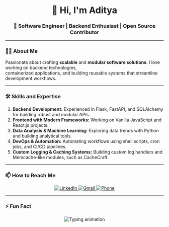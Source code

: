 <h1 align="center">👋 Hi, I'm Aditya</h1>

<h3 align="center">
  🚀 Software Engineer | Backend Enthusiast | Open Source Contributor
</h3>


---

### 👨‍💻 About Me

Passionate about crafting **scalable** and **modular software solutions**. I love working on backend technologies,  
containerized applications, and building reusable systems that streamline development workflows.

---

### 🛠️ Skills and Expertise

1. **Backend Development:** Experienced in Flask, FastAPI, and SQLAlchemy for building robust and modular APIs.  
2. **Frontend with Modern Frameworks:** Working on Vanilla JavaScript and React.js projects.  
3. **Data Analysis & Machine Learning:** Exploring data trends with Python and building analytical tools.  
4. **DevOps & Automation:** Automating workflows using shell scripts, cron jobs, and CI/CD pipelines.  
5. **Custom Logging & Caching Systems:** Building custom log handlers and Memcache-like modules, such as CacheCraft.
---

### 📫 How to Reach Me  
<p align="center">
  <a href="https://www.linkedin.com/in/aditya-gupta1998/" target="_blank">
    <img src="https://img.shields.io/badge/LinkedIn-Aditya%20Gupta-blue?logo=linkedin" alt="LinkedIn">
  </a>
  <a href="mailto:aditya98gupta@gmail.com" target="_blank">
    <img src="https://img.shields.io/badge/Gmail-aditya98gupta%40gmail.com-red?logo=gmail" alt="Gmail">
  </a>
  <a href="tel:+919643652605" target="_blank">
    <img src="https://img.shields.io/badge/Call%20Me-9643652605-brightgreen?logo=phone" alt="Phone">
  </a>
</p>

---

### ⚡ Fun Fact  
<p align="center">
  <img src="https://readme-typing-svg.demolab.com?font=Fira+Code&weight=600&size=22&duration=4000&pause=1000&center=true&vCenter=true&width=450&lines=Keep+learning%2C+keep+building!;Embrace+the+bugs!+🐛" alt="Typing animation">
</p>

